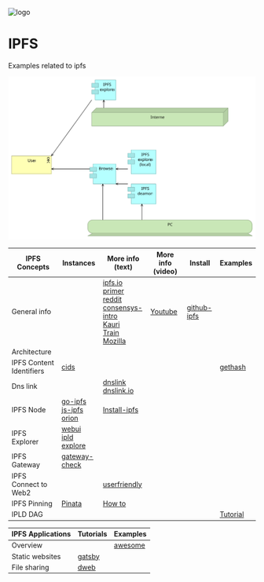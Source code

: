 ![logo][]

[logo]:   https://web3examples.github.io/logo.png

# IPFS
Examples related to ipfs

![](architecture/ipfs.svg)


| IPFS Concepts   | Instances                   | More info (text) | More info (video) |   Install  |  Examples |
| --------------- |  ---------                  | ---------       | ---------          | ---------  |  -------- | 
| General info    |                                    | [ipfs.io]<br>[primer]<br>[reddit]<br>[consensys-intro]<br>[Kauri]<br>[Train]<br>[Mozilla]|[Youtube]| [github-ipfs] 
| Architecture    |                                    | 
| IPFS Content Identifiers | [cids]                    |                 |                    |            |[gethash](gethash) 
| Dns link        |                                    | [dnslink]<br>[dnslink.io]      |
| IPFS Node       | [go-ipfs]<br>[js-ipfs]<br>[orion]  | [Install-ipfs]
| IPFS Explorer   | [webui]<br> [ipld explore]
| IPFS Gateway    | [gateway-check] |
| IPFS Connect to Web2 |                        | [userfriendly]
| IPFS Pinning    | [Pinata] | [How to]
| IPLD DAG        |                               |                |                    |          |  [Tutorial] |

[ipfs.io]:         https://ipfs.io
[primer]:          http://dweb-primer.ipfs.io 
[reddit]:          https://www.reddit.com/r/IPFS
[IPFS Alpha Demo]: https://www.youtube.com/watch?v=8CMxDNuuAiQ
[Install IPFS]:    https://docs.ipfs.io/introduction/install/
[Tutorial]:        https://proto.school/#/tutorials
[go-ipfs]:         https://github.com/ipfs/go-ipfs
[js-ipfs]:         https://github.com/ipfs/js-ipfs
[orion]:           https://orion.siderus.io
[webui]:           https://webui.ipfs.io
[ipld explore]:    https://explore.ipld.io/
[gateway-check]:   https://ipfs.github.io/public-gateway-checker
[github-ipfs]:     https://github.com/ipfs
[userfriendly]:    https://hackernoon.com/ten-terrible-attempts-to-make-the-inter-planetary-file-system-human-friendly-e4e95df0c6fa
[cids]:            https://docs.ipfs.io/guides/concepts/cid/
[dnslink]:         https://docs.ipfs.io/guides/concepts/dnslink/
[dnslink.io]:      http://dnslink.io/
[consensys-intro]: https://medium.com/@ConsenSys/an-introduction-to-ipfs-9bba4860abd0 
[Pinata]:          https://pinata.cloud
[How to]:          https://medium.com/pinata/how-to-pin-to-ipfs-effortlessly-ba3437b33885
[Install-ipfs]:    https://kauri.io/article/b01b9b7bebcd4ebf80edf021bdd0e232
[Kauri]:           https://kauri.io/search-results?q=ipfs
[Train]:           https://decentralized.blog/getting-to-know-ipfs.html
[Youtube]:         https://www.youtube.com/results?search_query=ipfs
[Mozilla]:         https://hacks.mozilla.org/?s=ipfs

| IPFS Applications | Tutorials |  Examples |                 
| --------------- |  ---------   | ------|
| Overview         |             | [awesome][] |
| Static websites  | [gatsby][]  |   |
| File sharing | [dweb]


[gatsby]:     https://interplanetarygatsby.com/ipfs-deploy/
[awesome]:    https://awesome.ipfs.io
[dweb]:       https://dweb.page/  
